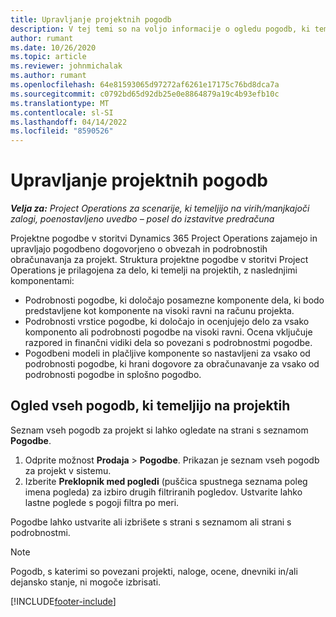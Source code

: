 ```yaml
---
title: Upravljanje projektnih pogodb
description: V tej temi so na voljo informacije o ogledu pogodb, ki temeljijo na projektu.
author: rumant
ms.date: 10/26/2020
ms.topic: article
ms.reviewer: johnmichalak
ms.author: rumant
ms.openlocfilehash: 64e81593065d97272af6261e17175c76bd8dca7a
ms.sourcegitcommit: c0792bd65d92db25e0e8864879a19c4b93efb10c
ms.translationtype: MT
ms.contentlocale: sl-SI
ms.lasthandoff: 04/14/2022
ms.locfileid: "8590526"
---
```

# <a name="manage-project-contracts"></a>Upravljanje projektnih pogodb

_**Velja za:** Project Operations za scenarije, ki temeljijo na virih/manjkajoči zalogi, poenostavljeno uvedbo – posel do izstavitve predračuna_

Projektne pogodbe v storitvi Dynamics 365 Project Operations zajamejo in upravljajo pogodbeno dogovorjeno o obvezah in podrobnostih obračunavanja za projekt. Struktura projektne pogodbe v storitvi Project Operations je prilagojena za delo, ki temelji na projektih, z naslednjimi komponentami:

- Podrobnosti pogodbe, ki določajo posamezne komponente dela, ki bodo predstavljene kot komponente na visoki ravni na računu projekta.
- Podrobnosti vrstice pogodbe, ki določajo in ocenjujejo delo za vsako komponento ali podrobnosti pogodbe na visoki ravni. Ocena vključuje razpored in finančni vidiki dela so povezani s podrobnostmi pogodbe.
- Pogodbeni modeli in plačljive komponente so nastavljeni za vsako od podrobnosti pogodbe, ki hrani dogovore za obračunavanje za vsako od podrobnosti pogodbe in splošno pogodbo.

## <a name="view-all-project-based-contracts"></a>Ogled vseh pogodb, ki temeljijo na projektih

Seznam vseh pogodb za projekt si lahko ogledate na strani s seznamom **Pogodbe**. 

1. Odprite možnost **Prodaja** > **Pogodbe**. Prikazan je seznam vseh pogodb za projekt v sistemu. 
2. Izberite **Preklopnik med pogledi** (puščica spustnega seznama poleg imena pogleda) za izbiro drugih filtriranih pogledov. Ustvarite lahko lastne poglede s pogoji filtra po meri.

Pogodbe lahko ustvarite ali izbrišete s strani s seznamom ali strani s podrobnostmi.

> [!NOTE]
> Pogodb, s katerimi so povezani projekti, naloge, ocene, dnevniki in/ali dejansko stanje, ni mogoče izbrisati. 


[!INCLUDE[footer-include](../../includes/footer-banner.md)]
